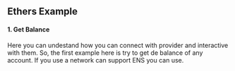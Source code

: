 ## Ethers Example


#### 1. Get Balance 
Here you can undestand how you can connect with provider and interactive with them. So, the first example here is try to get de balance of any account. If you use a network can support ENS you can use.